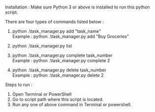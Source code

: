 Installation :
Make sure Python 3 or above is installed to run this python script.


There are four types of commands listed below :
1. python .\task_manager.py add "task_name"  
      Example : python .\task_manager.py add "Buy Groceries"   
  
2. python .\task_manager.py list  
  
3. python .\task_manager.py complete task_number  
     Example : python .\task_manager.py complete 2  

4. python .\task_manager.py delete task_number  
     Example : python .\task_manager.py delete 2  

Steps to run :
1. Open Terminal or PowerShell
2. Go to script path where this script is located.
3. Run any one of above command in Terminal or powershell.
